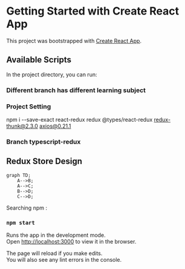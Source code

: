 # Getting Started with Create React App

This project was bootstrapped with [Create React App](https://github.com/facebook/create-react-app).

## Available Scripts

In the project directory, you can run:

### Different branch has different learning subject

### Project Setting 
npm i --save-exact react-redux redux @types/react-redux redux-thunk@2.3.0 axios@0.21.1

### Branch typescript-redux
## Redux Store Design

```mermaid
graph TD;
    A-->B;
    A-->C;
    B-->D;
    C-->D;
```

Searching npm : 
### `npm start`


Runs the app in the development mode.\
Open [http://localhost:3000](http://localhost:3000) to view it in the browser.

The page will reload if you make edits.\
You will also see any lint errors in the console.


